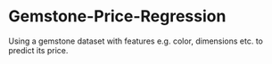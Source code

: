 # Gemstone-Price-Regression

Using a gemstone dataset with features e.g. color, dimensions etc. to predict its price.
